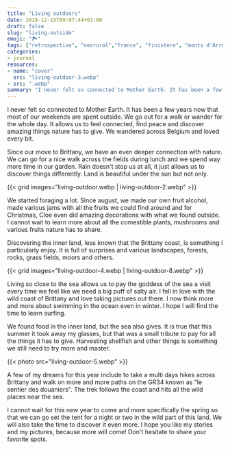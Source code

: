 ```yaml
---
title: "Living outdoors"
date: 2018-12-15T09:07:44+01:00
draft: false
slug: "living-outside"
emoji: "🏞"
tags: ["retrospective", "neorural","france", "finistere", "monts d'Arrée", "Bretagne", "campagne", "ocean", "slow life", "rural exodus", "life change", "foraging"]
categories:
- journal
resources:
- name: "cover"
  src: "living-outdoor-3.webp"
- src: ".webp"
summary: "I never felt so connected to Mother Earth. It has been a few years now that most of our weekends are spent outside. We go out for a walk or wander for the whole day. It allows us to feel connected, find peace and discover amazing things nature has to give. We wandered across Belgium and loved every bit."
---
```

I never felt so connected to Mother Earth. It has been a few years now that most of our weekends are spent outside. We go out for a walk or wander for the whole day. It allows us to feel connected, find peace and discover amazing things nature has to give. We wandered across Belgium and loved every bit.

Since our move to Brittany, we have an even deeper connection with nature. We can go for a nice walk across the fields during lunch and we spend way more time in our garden. Rain doesn't stop us at all, it just allows us to discover things differently. Land is beautiful under the sun but not only.

{{< grid images="living-outdoor.webp | living-outdoor-2.webp" >}}

We started foraging a lot. Since august, we made our own fruit alcohol, made various jams with all the fruits we could find around and for Christmas, Cloe even did amazing decorations with  what we found outside. I cannot wait to learn more about all the comestible plants, mushrooms and various fruits nature has to share.

Discovering the inner land, less known that the Brittany coast, is something I particularly enjoy. It is full of surprises and various landscapes, forests, rocks, grass fields, moors and others.

{{< grid images="living-outdoor-4.webp | living-outdoor-8.webp" >}}

Living so close to the sea allows us to pay the goddess of the sea a visit every time we feel like we need a big puff of salty air. I fell in love with the wild coast of Brittany and love taking pictures out there. I now think more and more about swimming in the ocean even in winter. I hope I will find the time to learn surfing.

We found food in the inner land, but the sea also gives. It is true that this summer it took away my glasses, but that was a small tribute to pay for all the things it has to give. Harvesting shellfish and other things is something we still need to try more and master.

{{< photo src="living-outdoor-5.webp" >}}

A few of my dreams for this year include to take a multi days hikes across Brittany and walk on more and more paths on the GR34 known as "le sentier des douaniers". The trek follows the coast and hits all the wild places near the sea.

I cannot wait for this new year to come and more specifically the spring so that we can go set the tent for a night or two in the wild part of this land. We will also take the time to discover it even more. I hope you like my stories and my pictures, because more will come! Don't hesitate to share your favorite spots.


